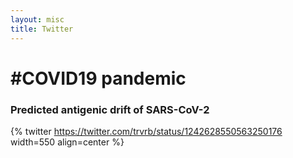 ```yaml
---
layout: misc
title: Twitter
---
```


# #COVID19 pandemic

### Predicted antigenic drift of SARS-CoV-2

{% twitter https://twitter.com/trvrb/status/1242628550563250176 width=550 align=center %}
